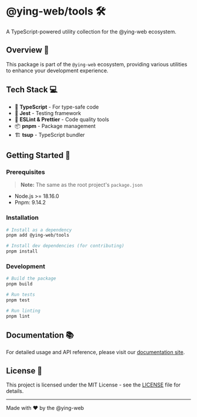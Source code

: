 # @ying-web/tools 🛠️

A TypeScript-powered utility collection for the @ying-web ecosystem.

## Overview 🌟

This package is part of the `@ying-web` ecosystem, providing various utilities to enhance your development experience.

## Tech Stack 💻

-   📘 **TypeScript** - For type-safe code
-   🧪 **Jest** - Testing framework
-   🎯 **ESLint & Prettier** - Code quality tools
-   📦 **pnpm** - Package management
-   🏗️ **tsup** - TypeScript bundler

## Getting Started 🎯

### Prerequisites

> **Note:** The same as the root project's `package.json`

-   Node.js >= 18.16.0
-   Pnpm: 9.14.2

### Installation

```bash
# Install as a dependency
pnpm add @ying-web/tools

# Install dev dependencies (for contributing)
pnpm install
```

### Development

```bash
# Build the package
pnpm build

# Run tests
pnpm test

# Run linting
pnpm lint
```

## Documentation 📚

For detailed usage and API reference, please visit our [documentation site](https://ying-fe-docs.vercel.app/tools).

## License 📄

This project is licensed under the MIT License - see the [LICENSE](LICENSE) file for details.

---

Made with ❤️ by the @ying-web
